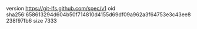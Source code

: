 version https://git-lfs.github.com/spec/v1
oid sha256:658613294d604b50f714810d4155d69df09a962a3f64753e3c43ee8238f97fb6
size 7333
